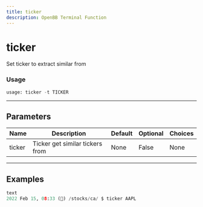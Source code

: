 ```yaml
---
title: ticker
description: OpenBB Terminal Function
---
```


# ticker

Set ticker to extract similar from
### Usage 
```python
usage: ticker -t TICKER
```
---
## Parameters
| Name | Description | Default | Optional | Choices |
| ---- | ----------- | ------- | -------- | ------- |
| ticker | Ticker get similar tickers from | None | False | None |
---
## Examples
```python
text
2022 Feb 15, 08:33 (🦋) /stocks/ca/ $ ticker AAPL
```
